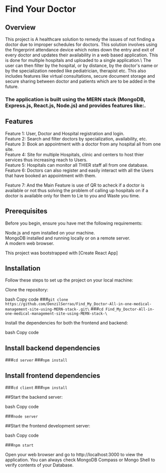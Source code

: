 # Find Your Doctor

## Overview

This project is A healthcare solution to remedy the issues of not finding a doctor due to improper schedules for doctors. This solution involves using the fingerprint attendance device which notes down the entry and exit of every doctor and updates their availability in a web based application. This is done for multiple hospitals and uploaded to a single application.\ 
The user can then filter by the hospital, or by distance, by the doctor's name or by the specialization needed like pediatrician, therapist etc. This also includes features like virtual consultations, secure document storage and secure sharing between doctor and patients which are to be added in the future. 

### The application is built using the MERN stack (MongoDB, Express.js, React.js, Node.js) and provides features like:.

## Features

Feature 1: User, Doctor and Hospital registration and login.\
Feature 2: Search and filter doctors by specialization, availability, etc.\
Feature 3: Book an appointment with a doctor from any hospital all from one site.\
Feature 4: Site for multiple Hospitals, clinic and centers to host thier services thus increasing reach to Users.\
Feature 5: Hospitals can monitor all THIER staff all from one database.\
Feature 6: Doctors can also register and easily interact with all the Users that have booked an appointment with them.

Feature 7: And the Main Feature is use of QR to acheck if a doctor is available or not thus solving the problem of calling up hospitals on if a doctor is available only for them to Lie to you and Waste you time.

## Prerequisites

Before you begin, ensure you have met the following requirements:

Node.js and npm installed on your machine.\
MongoDB installed and running locally or on a remote server.\
A modern web browser.

This project was bootstrapped with [Create React App]

## Installation
Follow these steps to set up the project on your local machine:

Clone the repository:

bash
Copy code
###`git clone https://github.com/DenzilSerrao/Find_My_Doctor-All-in-one-medical-management-site-using-MERN-stack-.git\`
###`cd Find_My_Doctor-All-in-one-medical-management-site-using-MERN-stack-\`

Install the dependencies for both the frontend and backend:

bash
Copy code

## Install backend dependencies
###`cd server`
###`npm install`

## Install frontend dependencies
###`cd client`
###`npm install`

##Start the backend server:

bash
Copy code

###`node server`

##Start the frontend development server:

bash
Copy code

###`npm start`

Open your web browser and go to http://localhost:3000 to view the application.
You can always check MongoDB Compass or Mongo Shell to verify contents of your Database.